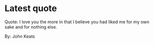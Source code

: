 # Latest quote 

Quote: I love you the more in that I believe you had liked me for my own sake and for nothing else. 

By: John Keats